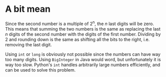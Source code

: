 # A bit mean
Since the second number is a multiple of 2<sup>n</sup>, the _n_ last digits
will be zero. This means that summing the two numbers is the same as replacing
the last _n_ digits of the second number with the digits of the first number.
Dividing by 2 and rounding down is the same as shifting all the bits to the
right, i.e. removing the last digit.

Using `int` or `long` is obviously not possible since the numbers can have way
too many digits. Using `BigInteger` in Java would word, but unfortunately it is
way too slow. Python's `int` handles arbitrarily large numbers efficiently, and
can be used to solve this problem.
